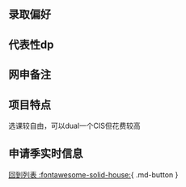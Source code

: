 ## 录取偏好

## 代表性dp

## 网申备注

## 项目特点
选课较自由，可以dual一个CIS但花费较高
## 申请季实时信息

[回到列表 :fontawesome-solid-house:](选校梯度.md){ .md-button }

